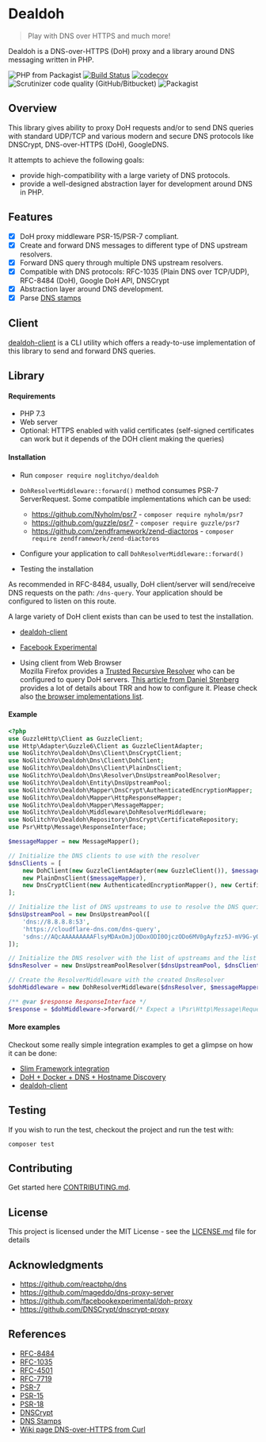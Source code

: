 # Dealdoh
> Play with DNS over HTTPS and much more!

Dealdoh is a DNS-over-HTTPS (DoH) proxy and a library around DNS messaging written in PHP.

![PHP from Packagist](https://img.shields.io/packagist/php-v/noglitchyo/dealdoh.svg)
[![Build Status](https://travis-ci.org/noglitchyo/dealdoh.svg?branch=master)](https://travis-ci.org/noglitchyo/dealdoh)
[![codecov](https://codecov.io/gh/noglitchyo/dealdoh/branch/master/graph/badge.svg)](https://codecov.io/gh/noglitchyo/dealdoh)
![Scrutinizer code quality (GitHub/Bitbucket)](https://img.shields.io/scrutinizer/quality/g/noglitchyo/dealdoh.svg)
![Packagist](https://img.shields.io/packagist/l/noglitchyo/dealdoh.svg)

## Overview

This library gives ability to proxy DoH requests and/or to send DNS queries with standard UDP/TCP and various modern and secure DNS protocols like DNSCrypt, DNS-over-HTTPS (DoH), GoogleDNS.

It attempts to achieve the following goals:
- provide high-compatibility with a large variety of DNS protocols.
- provide a well-designed abstraction layer for development around DNS in PHP.

## Features

- [x] DoH proxy middleware PSR-15/PSR-7 compliant.
- [x] Create and forward DNS messages to different type of DNS upstream resolvers.
- [x] Forward DNS query through multiple DNS upstream resolvers.
- [x] Compatible with DNS protocols: RFC-1035 (Plain DNS over TCP/UDP), RFC-8484 (DoH), Google DoH API, DNSCrypt
- [x] Abstraction layer around DNS development.
- [x] Parse [DNS stamps](https://dnscrypt.info/stamps-specifications)

## Client

[dealdoh-client](https://github.com/noglitchyo/dealdoh-client/) is a CLI utility which offers a ready-to-use implementation
of this library to send and forward DNS queries.

## Library

#### Requirements

- PHP 7.3
- Web server
- Optional: HTTPS enabled with valid certificates (self-signed certificates can work but it depends of the DOH client making the queries)

#### Installation

- Run `composer require noglitchyo/dealdoh`

- `DohResolverMiddleware::forward()` method consumes PSR-7 ServerRequest. 
Some compatible implementations which can be used:
    * https://github.com/Nyholm/psr7 - `composer require nyholm/psr7`
    * https://github.com/guzzle/psr7 - `composer require guzzle/psr7`
    * https://github.com/zendframework/zend-diactoros - `composer require zendframework/zend-diactoros`
- Configure your application to call `DohResolverMiddleware::forward()`
- Testing the installation

As recommended in RFC-8484, usually, DoH client/server will send/receive DNS requests on the path: `/dns-query`. 
Your application should be configured to listen on this route.

A large variety of DoH client exists than can be used to test the installation. 

* [dealdoh-client](https://github.com/noglitchyo/dealdoh-client/)
* [Facebook Experimental](https://github.com/facebookexperimental/doh-proxy)
  
* Using client from Web Browser  
Mozilla Firefox provides a [Trusted Recursive Resolver](https://wiki.mozilla.org/Trusted_Recursive_Resolver) who can be configured to query DoH servers.
[This article from Daniel Stenberg](https://daniel.haxx.se/blog/2018/06/03/inside-firefoxs-doh-engine/) 
provides a lot of details about TRR and how to configure it. 
Please check also [the browser implementations list](https://github.com/curl/curl/wiki/DNS-over-HTTPS#supported-in-browsers-and-clients). 

#### Example
```php
<?php
use GuzzleHttp\Client as GuzzleClient;
use Http\Adapter\Guzzle6\Client as GuzzleClientAdapter;
use NoGlitchYo\Dealdoh\Dns\Client\DnsCryptClient;
use NoGlitchYo\Dealdoh\Dns\Client\DohClient;
use NoGlitchYo\Dealdoh\Dns\Client\PlainDnsClient;
use NoGlitchYo\Dealdoh\Dns\Resolver\DnsUpstreamPoolResolver;
use NoGlitchYo\Dealdoh\Entity\DnsUpstreamPool;
use NoGlitchYo\Dealdoh\Mapper\DnsCrypt\AuthenticatedEncryptionMapper;
use NoGlitchYo\Dealdoh\Mapper\HttpResponseMapper;
use NoGlitchYo\Dealdoh\Mapper\MessageMapper;
use NoGlitchYo\Dealdoh\Middleware\DohResolverMiddleware;
use NoGlitchYo\Dealdoh\Repository\DnsCrypt\CertificateRepository;
use Psr\Http\Message\ResponseInterface;

$messageMapper = new MessageMapper();

// Initialize the DNS clients to use with the resolver
$dnsClients = [
    new DohClient(new GuzzleClientAdapter(new GuzzleClient()), $messageMapper),
    new PlainDnsClient($messageMapper),
    new DnsCryptClient(new AuthenticatedEncryptionMapper(), new CertificateRepository(), $messageMapper)
];

// Initialize the list of DNS upstreams to use to resolve the DNS queries
$dnsUpstreamPool = new DnsUpstreamPool([
    'dns://8.8.8.8:53',
    'https://cloudflare-dns.com/dns-query',
    'sdns://AQcAAAAAAAAAFlsyMDAxOmJjODoxODI0OjczODo6MV0gAyfzz5J-mV9G-yOB4Hwcdk7yX12EQs5Iva7kV3oGtlEgMi5kbnNjcnlwdC1jZXJ0LmFjc2Fjc2FyLWFtcy5jb20',
]);

// Initialize the DNS resolver with the list of upstreams and the list of clients able to exchange with the upstreams
$dnsResolver = new DnsUpstreamPoolResolver($dnsUpstreamPool, $dnsClients);

// Create the ResolverMiddleware with the created DnsResolver
$dohMiddleware = new DohResolverMiddleware($dnsResolver, $messageMapper, new HttpResponseMapper($messageMapper));

/** @var $response ResponseInterface */
$response = $dohMiddleware->forward(/* Expect a \Psr\Http\Message\RequestInterface object */);
```

#### More examples

Checkout some really simple integration examples to get a glimpse on how it can be done:

- [Slim Framework integration](examples/slim-integration/README.md) 
- [DoH + Docker + DNS + Hostname Discovery](examples/docker-firefox/README.md)
- [dealdoh-client](https://github.com/noglitchyo/dealdoh-client/)

## Testing

If you wish to run the test, checkout the project and run the test with: 

`composer test`

## Contributing

Get started here [CONTRIBUTING.md](CONTRIBUTING.md).

## License

This project is licensed under the MIT License - see the [LICENSE.md](LICENSE.md) file for details

## Acknowledgments

* https://github.com/reactphp/dns 
* https://github.com/mageddo/dns-proxy-server
* https://github.com/facebookexperimental/doh-proxy
* https://github.com/DNSCrypt/dnscrypt-proxy

## References

- [RFC-8484](https://tools.ietf.org/html/rfc8484)
- [RFC-1035](https://tools.ietf.org/html/rfc1035)
- [RFC-4501](https://tools.ietf.org/html/rfc4501)
- [RFC-7719](https://tools.ietf.org/html/rfc7719)
- [PSR-7](https://www.php-fig.org/psr/psr-7/)
- [PSR-15](https://www.php-fig.org/psr/psr-15/)
- [PSR-18](https://www.php-fig.org/psr/psr-18/)
- [DNSCrypt](https://dnscrypt.info/protocol)
- [DNS Stamps](https://dnscrypt.info/stamps-specifications)
- [Wiki page DNS-over-HTTPS from Curl](https://github.com/curl/curl/wiki/DNS-over-HTTPS)
